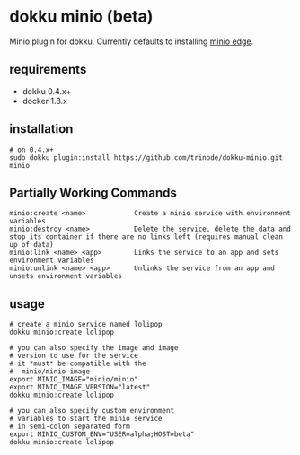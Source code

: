 # dokku minio (beta) 

Minio plugin for dokku. Currently defaults to installing [minio edge](https://hub.docker.com/minio/minio/).

## requirements

- dokku 0.4.x+
- docker 1.8.x

## installation

```shell
# on 0.4.x+
sudo dokku plugin:install https://github.com/trinode/dokku-minio.git minio
```



## Partially Working Commands

```
minio:create <name>            Create a minio service with environment variables
minio:destroy <name>           Delete the service, delete the data and stop its container if there are no links left (requires manual clean up of data)
minio:link <name> <app>        Links the service to an app and sets environment variables
minio:unlink <name> <app>      Unlinks the service from an app and unsets environment variables

```


## usage

```shell
# create a minio service named lolipop
dokku minio:create lolipop

# you can also specify the image and image
# version to use for the service
# it *must* be compatible with the
#  minio/minio image
export MINIO_IMAGE="minio/minio"
export MINIO_IMAGE_VERSION="latest"
dokku minio:create lolipop

# you can also specify custom environment
# variables to start the minio service
# in semi-colon separated form
export MINIO_CUSTOM_ENV="USER=alpha;HOST=beta"
dokku minio:create lolipop
```
